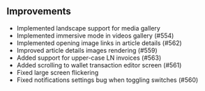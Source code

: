 ## Improvements
- Implemented landscape support for media gallery
- Implemented immersive mode in videos gallery (#554)
- Implemented opening image links in article details (#562)
- Improved article details images rendering (#559)
- Added support for upper-case LN invoices (#563)
- Added scrolling to wallet transaction editor screen (#561)
- Fixed large screen flickering
- Fixed notifications settings bug when toggling switches (#560)